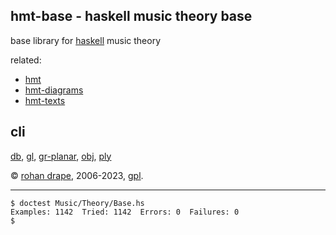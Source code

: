 hmt-base - haskell music theory base
------------------------------------

base library for [haskell](http://haskell.org/) music theory

related:

- [hmt](http://rohandrape.net/?t=hmt)
- [hmt-diagrams](http://rohandrape.net/?t=hmt-diagrams)
- [hmt-texts](http://rohandrape.net/?t=hmt-texts)

## cli

[db](http://rohandrape.net/?t=hmt-base&e=md/db.md),
[gl](http://rohandrape.net/?t=hmt-base&e=md/gl.md),
[gr-planar](http://rohandrape.net/?t=hmt-base&e=md/gr-planar.md),
[obj](http://rohandrape.net/?t=hmt-base&e=md/obj.md),
[ply](http://rohandrape.net/?t=hmt-base&e=md/ply.md)

© [rohan drape](http://rohandrape.net/), 2006-2023, [gpl](http://gnu.org/copyleft/).

* * *

```
$ doctest Music/Theory/Base.hs
Examples: 1142  Tried: 1142  Errors: 0  Failures: 0
$
```

